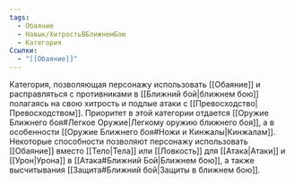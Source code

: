 ```yaml
---
tags:
  - Обаяние
  - Навык/ХитростьВБлижнемБою
  - Категория
Ссылки:
  - "[[Обаяние]]"
---
```

Категория, позволяющая персонажу использовать [[Обаяние]] и расправляться с противниками в [[Ближний бой|ближнем бою]] полагаясь на свою хитрость и подлые атаки с [[Превосходство|Превосходством]]. Приоритет в этой категории отдается [[Оружие Ближнего боя#Легкое Оружие|Легкому оружию ближнего боя]], а в особенности [[Оружие Ближнего боя#Ножи и Кинжалы|Кинжалам]]. Некоторые способности позволяют персонажу использовать [[Обаяние]] вместо [[Тело|Тела]] или [[Ловкость]] для [[Атака|Атаки]] и [[Урон|Урона]] в [[Атака#Ближний Бой|Ближнем бою]], а также высчитывания [[Защита#Ближний бой|Защиты в ближнем бою]].

